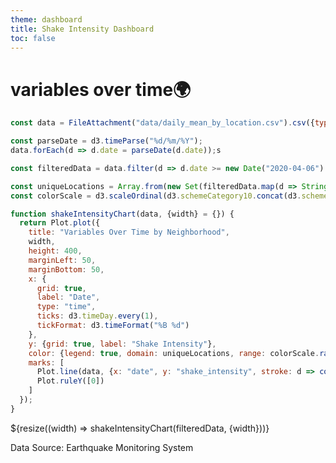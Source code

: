 ```yaml
---
theme: dashboard
title: Shake Intensity Dashboard
toc: false
---
```


# variables over time🌍


```js
const data = FileAttachment("data/daily_mean_by_location.csv").csv({typed: true});
```



```js
const parseDate = d3.timeParse("%d/%m/%Y"); 
data.forEach(d => d.date = parseDate(d.date));s

const filteredData = data.filter(d => d.date >= new Date("2020-04-06") && d.date <= new Date("2020-04-10"));
```


```js
const uniqueLocations = Array.from(new Set(filteredData.map(d => String(d.location))));
const colorScale = d3.scaleOrdinal(d3.schemeCategory10.concat(d3.schemeSet3, d3.schemePaired)).domain(uniqueLocations);
```


```js
function shakeIntensityChart(data, {width} = {}) {
  return Plot.plot({
    title: "Variables Over Time by Neighborhood",
    width,
    height: 400,
    marginLeft: 50,
    marginBottom: 50, 
    x: {
      grid: true,
      label: "Date",
      type: "time",
      ticks: d3.timeDay.every(1),
      tickFormat: d3.timeFormat("%B %d") 
    },
    y: {grid: true, label: "Shake Intensity"},
    color: {legend: true, domain: uniqueLocations, range: colorScale.range()},
    marks: [
      Plot.line(data, {x: "date", y: "shake_intensity", stroke: d => colorScale(String(d.location)), strokeWidth: 2, tip: true}),
      Plot.ruleY([0])
    ]
  });
}
```


<div class="grid grid-cols-1">
  <div class="card">
    ${resize((width) => shakeIntensityChart(filteredData, {width}))}
  </div>
</div>

Data Source: Earthquake Monitoring System
